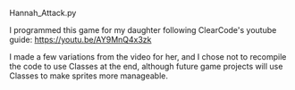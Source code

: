 Hannah_Attack.py

I programmed this game for my daughter following ClearCode's youtube guide: https://youtu.be/AY9MnQ4x3zk

I made a few variations from the video for her, and I chose not to recompile the code to use Classes at the end, although future game projects will use Classes to make sprites more manageable. 
